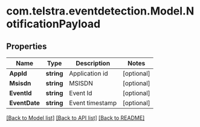 # com.telstra.eventdetection.Model.NotificationPayload
## Properties

Name | Type | Description | Notes
------------ | ------------- | ------------- | -------------
**AppId** | **string** | Application id | [optional] 
**Msisdn** | **string** | MSISDN | [optional] 
**EventId** | **string** | Event Id | [optional] 
**EventDate** | **string** | Event timestamp | [optional] 

[[Back to Model list]](../README.md#documentation-for-models) [[Back to API list]](../README.md#documentation-for-api-endpoints) [[Back to README]](../README.md)

